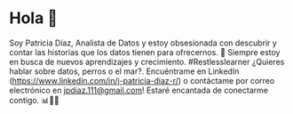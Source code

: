 # Hola 👋 
Soy Patricia Díaz, Analista de Datos y estoy obsesionada con descubrir y contar las historias que los datos tienen para ofrecernos. 
🌱 Siempre estoy en busca de nuevos aprendizajes y crecimiento.  #Restlesslearner
¿Quieres hablar sobre datos, perros o el mar?. Encuéntrame en LinkedIn (https://www.linkedin.com/in/j-patricia-diaz-r/) o contáctame por correo electrónico en jpdiaz.111@gmail.com! Estaré encantada de conectarme contigo. 📊🐶🌊

<!---
JPatoDiaz/JPatoDiaz is a ✨ special ✨ repository because its `README.md` (this file) appears on your GitHub profile.
You can click the Preview link to take a look at your changes.
--->
